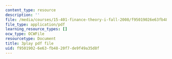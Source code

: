 ```yaml
---
content_type: resource
description: ''
file: /media/courses/15-401-finance-theory-i-fall-2008/f95019026e63fb4820f7de9f49a35d8f_J7d3vcaS9-o.pdf
file_type: application/pdf
learning_resource_types: []
ocw_type: OCWFile
resourcetype: Document
title: 3play pdf file
uid: f9501902-6e63-fb48-20f7-de9f49a35d8f
---
```

